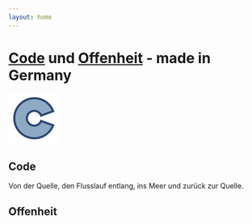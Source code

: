 ```yaml
---
layout: home
---
```


# [Code](#code) und [Offenheit](#offenheit) - made in Germany

![Logo](/assets/img/open-code-logo-100x100.png)

## Code
Von der Quelle, den Flusslauf entlang, ins Meer und zurück zur Quelle.

## Offenheit
